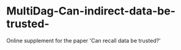 # MultiDag-Can-indirect-data-be-trusted-
Online supplement for the paper 'Can recall data be trusted?'
